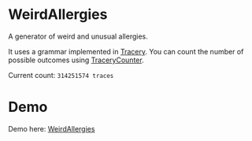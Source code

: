 # WeirdAllergies
A generator of weird and unusual allergies.

It uses a grammar implemented in [Tracery](http://tracery.io/). You can count the number of possible outcomes using [TraceryCounter](https://github.com/rfdj/TraceryCounter).

Current count: `314251574 traces`

# Demo
Demo here: [WeirdAllergies](https://ruuddejong.name/weirdallergies/)
